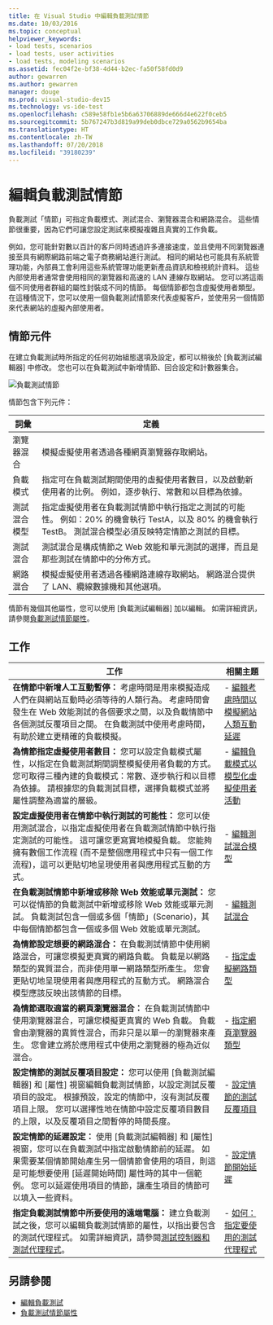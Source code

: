 ```yaml
---
title: 在 Visual Studio 中編輯負載測試情節
ms.date: 10/03/2016
ms.topic: conceptual
helpviewer_keywords:
- load tests, scenarios
- load tests, user activities
- load tests, modeling scenarios
ms.assetid: fec04f2e-bf38-4d44-b2ec-fa50f58fd0d9
author: gewarren
ms.author: gewarren
manager: douge
ms.prod: visual-studio-dev15
ms.technology: vs-ide-test
ms.openlocfilehash: c589e58fb1e5b6a63706889de666d4e622f0ceb5
ms.sourcegitcommit: 5b767247b3d819a99deb0dbce729a0562b9654ba
ms.translationtype: HT
ms.contentlocale: zh-TW
ms.lasthandoff: 07/20/2018
ms.locfileid: "39180239"
---
```

# <a name="edit-load-test-scenarios"></a>編輯負載測試情節

負載測試「情節」可指定負載模式、測試混合、瀏覽器混合和網路混合。 這些情節很重要，因為它們可讓您設定測試來模擬複雜且真實的工作負載。

例如，您可能針對數以百計的客戶同時透過許多連接速度，並且使用不同瀏覽器連接至具有網際網路前端之電子商務網站進行測試。 相同的網站也可能具有系統管理功能，內部員工會利用這些系統管理功能更新產品資訊和檢視統計資料。 這些內部使用者通常會使用相同的瀏覽器和高速的 LAN 連線存取網站。 您可以將這兩個不同使用者群組的屬性封裝成不同的情節。 每個情節都包含虛擬使用者類型。 在這種情況下，您可以使用一個負載測試情節來代表虛擬客戶，並使用另一個情節來代表網站的虛擬內部使用者。

## <a name="scenario-components"></a>情節元件

在建立負載測試時所指定的任何初始組態選項及設定，都可以稍後於 [負載測試編輯器] 中修改。 您也可以在負載測試中新增情節、回合設定和計數器集合。

![負載測試情節](../test/media/loadtesteditinscenarios.png)

情節包含下列元件：

|詞彙|定義|
|-|-|
|瀏覽器混合|模擬虛擬使用者透過各種網頁瀏覽器存取網站。|
|負載模式|指定可在負載測試期間使用的虛擬使用者數目，以及啟動新使用者的比例。 例如，逐步執行、常數和以目標為依據。|
|測試混合模型|指定虛擬使用者在負載測試情節中執行指定之測試的可能性。 例如：20% 的機會執行 TestA，以及 80% 的機會執行 TestB。 測試混合模型必須反映特定情節之測試的目標。|
|測試混合|測試混合是構成情節之 Web 效能和單元測試的選擇，而且是那些測試在情節中的分佈方式。|
|網路混合|模擬虛擬使用者透過各種網路連線存取網站。 網路混合提供了 LAN、纜線數據機和其他選項。|

情節有幾個其他屬性，您可以使用 [負載測試編輯器] 加以編輯。 如需詳細資訊，請參閱[負載測試情節屬性](../test/load-test-scenario-properties.md)。

## <a name="tasks"></a>工作

|工作|相關主題|
|-----------|-----------------------|
|**在情節中新增人工互動暫停：** 考慮時間是用來模擬造成人們在與網站互動時必須等待的人類行為。 考慮時間會發生在 Web 效能測試的各個要求之間，以及負載情節中各個測試反覆項目之間。 在負載測試中使用考慮時間，有助於建立更精確的負載模擬。|-   [編輯考慮時間以模擬網站人類互動延遲](../test/edit-think-times-in-load-test-scenarios.md)|
|**為情節指定虛擬使用者數目：** 您可以設定負載模式屬性，以指定在負載測試期間調整模擬使用者負載的方式。 您可取得三種內建的負載模式：常數、逐步執行和以目標為依據。 請根據您的負載測試目標，選擇負載模式並將屬性調整為適當的層級。|-   [編輯負載模式以模型化虛擬使用者活動](../test/edit-load-patterns-to-model-virtual-user-activities.md)|
|**設定虛擬使用者在情節中執行測試的可能性：** 您可以使用測試混合，以指定虛擬使用者在負載測試情節中執行指定測試的可能性。 這可讓您更寫實地模擬負載。 您能夠擁有數個工作流程 (而不是整個應用程式中只有一個工作流程)，這可以更貼切地呈現使用者與應用程式互動的方式。|-   [編輯測試混合模型](../test/edit-test-mix-models-to-specify-the-probability-of-a-virtual-user-running-a-test.md)|
|**在負載測試情節中新增或移除 Web 效能或單元測試：** 您可以從情節的負載測試中新增或移除 Web 效能或單元測試。 負載測試包含一個或多個「情節」(Scenario)，其中每個情節都包含一個或多個 Web 效能或單元測試。|-   [編輯測試混合](../test/edit-the-test-mix-to-specify-which-web-browsers-types-in-a-load-test-scenario.md)|
|**為情節設定想要的網路混合：** 在負載測試情節中使用網路混合，可讓您模擬更真實的網路負載。 負載是以網路類型的異質混合，而非使用單一網路類型所產生。 您會更貼切地呈現使用者與應用程式的互動方式。 網路混合模型應該反映出該情節的目標。|-   [指定虛擬網路類型](../test/specify-virtual-network-types-in-a-load-test-scenario.md)|
|**為情節選取適當的網頁瀏覽器混合：** 在負載測試情節中使用瀏覽器混合，可讓您模擬更真實的 Web 負載。 負載會由瀏覽器的異質性混合，而非只是以單一的瀏覽器來產生。 您會建立將於應用程式中使用之瀏覽器的極為近似混合。|-   [指定網頁瀏覽器類型](../test/edit-the-test-mix-to-specify-which-web-browsers-types-in-a-load-test-scenario.md)|
|**設定情節的測試反覆項目設定：** 您可以使用 [負載測試編輯器] 和 [屬性] 視窗編輯負載測試情節，以設定測試反覆項目的設定。 根據預設，設定的情節中，沒有測試反覆項目上限。 您可以選擇性地在情節中設定反覆項目數目的上限，以及反覆項目之間暫停的時間長度。|-   [設定情節的測試反覆項目](../test/configure-test-iterations-in-a-load-test-scenario.md)|
|**設定情節的延遲設定：** 使用 [負載測試編輯器] 和 [屬性] 視窗，您可以在負載測試中指定啟動情節前的延遲。 如果需要某個情節開始產生另一個情節會使用的項目，則這是可能想要使用 [延遲開始時間] 屬性時的其中一個範例。 您可以延遲使用項目的情節，讓產生項目的情節可以填入一些資料。|-   [設定情節開始延遲](../test/configure-scenario-start-delays.md)|
|**指定負載測試情節中所要使用的遠端電腦：** 建立負載測試之後，您可以編輯負載測試情節的屬性，以指出要包含的測試代理程式。 如需詳細資訊，請參閱[測試控制器和測試代理程式](configure-test-agents-and-controllers-for-load-tests.md)。|-   [如何：指定要使用的測試代理程式](../test/how-to-specify-test-agents-to-use-in-load-test-scenarios.md)|

## <a name="see-also"></a>另請參閱

- [編輯負載測試](../test/edit-load-tests.md)
- [負載測試情節屬性](../test/load-test-scenario-properties.md)